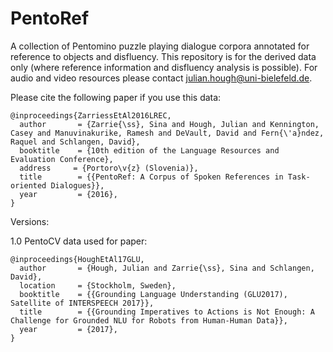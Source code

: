 # PentoRef

A collection of Pentomino puzzle playing dialogue corpora annotated for reference to objects and disfluency. This repository is for the derived data only (where reference information and disfluency analysis is possible). For audio and video resources please contact julian.hough@uni-bielefeld.de.

Please cite the following paper if you use this data:

```
@inproceedings{ZarriessEtAl2016LREC,
  author       = {Zarrie{\ss}, Sina and Hough, Julian and Kennington, Casey and Manuvinakurike, Ramesh and DeVault, David and Fern{\'a}ndez, Raquel and Schlangen, David},
  booktitle    = {10th edition of the Language Resources and Evaluation Conference},
  address     = {Portoro\v{z} (Slovenia)},
  title        = {{PentoRef: A Corpus of Spoken References in Task-oriented Dialogues}},
  year         = {2016},
}
```

Versions:

1.0 PentoCV data used for paper:

```
@inproceedings{HoughEtAl17GLU,
  author       = {Hough, Julian and Zarrie{\ss}, Sina and Schlangen, David},
  location     = {Stockholm, Sweden},
  booktitle    = {{Grounding Language Understanding (GLU2017), Satellite of INTERSPEECH 2017}},
  title        = {{Grounding Imperatives to Actions is Not Enough: A Challenge for Grounded NLU for Robots from Human-Human Data}},
  year         = {2017},
}
```

